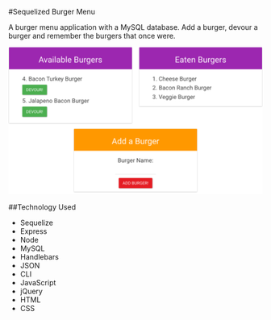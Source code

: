#Sequelized Burger Menu

A burger menu application with a MySQL database. Add a burger, devour a burger and remember the burgers that once were. 

![Screenshot](public/assets/img/seqBurger.png)

##Technology Used

* Sequelize
* Express
* Node
* MySQL
* Handlebars
* JSON
* CLI
* JavaScript
* jQuery
* HTML
* CSS
